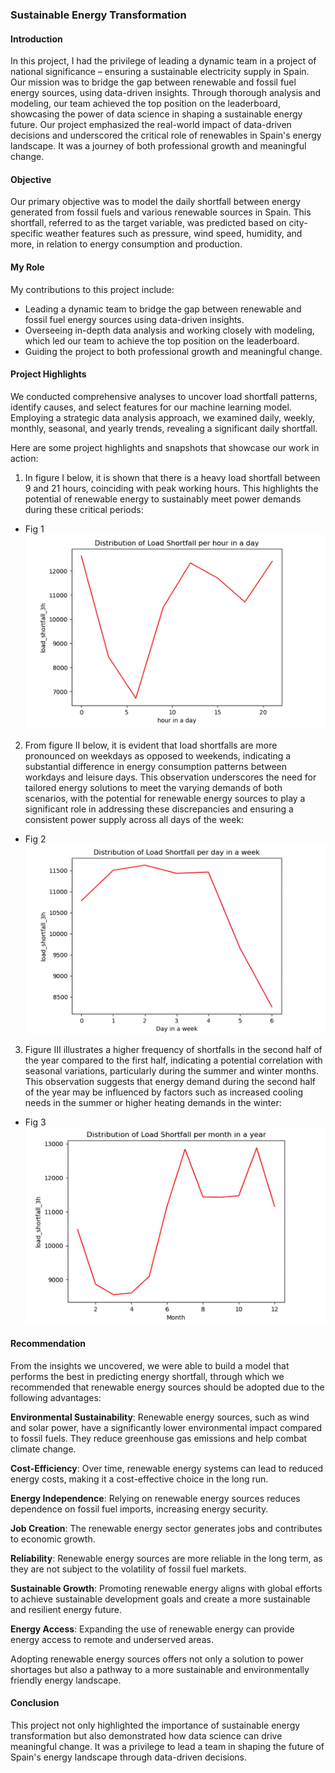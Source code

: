 ### Sustainable Energy Transformation

#### Introduction
In this project, I had the privilege of leading a dynamic team in a project of national significance – ensuring a sustainable electricity supply in Spain. Our mission was to bridge the gap between renewable and fossil fuel energy sources, using data-driven insights. Through thorough analysis and modeling, our team achieved the top position on the leaderboard, showcasing the power of data science in shaping a sustainable energy future. Our project emphasized the real-world impact of data-driven decisions and underscored the critical role of renewables in Spain's energy landscape. It was a journey of both professional growth and meaningful change.

#### Objective
Our primary objective was to model the daily shortfall between energy generated from fossil fuels and various renewable sources in Spain. This shortfall, referred to as the target variable, was predicted based on city-specific weather features such as pressure, wind speed, humidity, and more, in relation to energy consumption and production.

#### My Role

My contributions to this project include:

- Leading a dynamic team to bridge the gap between renewable and fossil fuel energy sources using data-driven insights.
- Overseeing in-depth data analysis and working closely with modeling, which led our team to achieve the top position on the leaderboard.
- Guiding the project to both professional growth and meaningful change.

#### Project Highlights

We conducted comprehensive analyses to uncover load shortfall patterns, identify causes, and select features for our machine learning model. Employing a strategic data analysis approach, we examined daily, weekly, monthly, seasonal, and yearly trends, revealing a significant daily shortfall.

Here are some project highlights and snapshots that showcase our work in action:

1. In figure I below, it is shown that there is a heavy load shortfall between 9 and 21 hours, coinciding with peak working hours. This highlights the potential of renewable energy to sustainably meet power demands during these critical periods:
- Fig 1
   ![Image 1](images/load_shortfall_hour.jpg)
2. From figure II below, it is evident that load shortfalls are more pronounced on weekdays as opposed to weekends, indicating a substantial difference in energy consumption patterns between workdays and leisure days. This observation underscores the need for tailored energy solutions to meet the varying demands of both scenarios, with the potential for renewable energy sources to play a significant role in addressing these discrepancies and ensuring a consistent power supply across all days of the week:
- Fig 2
   ![Image 2](images/load_shortfall_day.jpg)
3. Figure III illustrates a higher frequency of shortfalls in the second half of the year compared to the first half, indicating a potential correlation with seasonal variations, particularly during the summer and winter months. This observation suggests that energy demand during the second half of the year may be influenced by factors such as increased cooling needs in the summer or higher heating demands in the winter:
- Fig 3
   ![Image 3](images/load_shortfall_month.jpg)

#### Recommendation

From the insights we uncovered, we were able to build a model that performs the best in predicting energy shortfall, through which we recommended that renewable energy sources should be adopted due to the following advantages:

**Environmental Sustainability**: Renewable energy sources, such as wind and solar power, have a significantly lower environmental impact compared to fossil fuels. They reduce greenhouse gas emissions and help combat climate change.

**Cost-Efficiency**: Over time, renewable energy systems can lead to reduced energy costs, making it a cost-effective choice in the long run.

**Energy Independence**: Relying on renewable energy sources reduces dependence on fossil fuel imports, increasing energy security.

**Job Creation**: The renewable energy sector generates jobs and contributes to economic growth.

**Reliability**: Renewable energy sources are more reliable in the long term, as they are not subject to the volatility of fossil fuel markets.

**Sustainable Growth**: Promoting renewable energy aligns with global efforts to achieve sustainable development goals and create a more sustainable and resilient energy future.

**Energy Access**: Expanding the use of renewable energy can provide energy access to remote and underserved areas.

Adopting renewable energy sources offers not only a solution to power shortages but also a pathway to a more sustainable and environmentally friendly energy landscape.

#### Conclusion
This project not only highlighted the importance of sustainable energy transformation but also demonstrated how data science can drive meaningful change. It was a privilege to lead a team in shaping the future of Spain's energy landscape through data-driven decisions.
